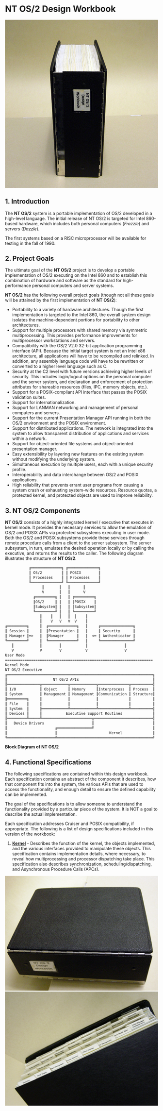 NT OS/2 Design Workbook
====================================

![NMAH-NMAH2005-09001](NMAH-NMAH2005-09001.jpg)

1\. Introduction
---------------

The **NT OS/2** system is a portable implementation of OS/2 developed in a high-level language.  The initial release of NT OS/2 is targeted for Intel 860-based hardware, which includes both personal computers (*Frazzle*) and servers (*Dazzle*).

The first systems based on a RISC microprocessor will be available for testing in the fall of 1990.

2\. Project Goals
----------------

The ultimate goal of the **NT OS/2** project is to develop a portable implementation of OS/2 executing on the Intel 860 and to establish this combination of hardware and software as the standard for high-performance personal computers and server systems.  

**NT OS/2** has the following overall project goals (though not all these goals will be attained by the first implementation of **NT OS/2**):

- Portability to a variety of hardware architectures.  Though the first implementation is targeted to the Intel 860, the overall system design isolates the machine-dependent portions for portability to other architectures.
- Support for multiple processors with shared memory via symmetric multiprocessing.  This provides performance improvements for multiprocessor workstations and servers.
- Compatibility with the OS/2 V2.0 32-bit application programming interface (API).  Because the initial target system is not an Intel x86 architecture, all applications will have to be recompiled and relinked.  In addition, any assembly language code will have to be rewritten or converted to a higher level language such as C.
- Security at the C2 level with future versions achieving higher levels of security.  This includes login/logout options on the personal computer and the server system, and declaration and enforcement of protection attributes for shareable  resources (files, IPC, memory objects, etc.).
- Support for a POSIX-compliant API interface that passes the POSIX validation suites.
- Support for internationalization.
- Support for LANMAN networking and management of personal computers and servers.
- Support for the current Presentation Manager API running in both the OS/2 environment and the POSIX environment.
- Support for distributed applications.  The network is integrated into the system to allow transparent distribution of applications and services within a network.
- Support for object-oriented file systems and object-oriented presentation manager.
- Easy extensibility by layering new features on the existing system without modifying the underlying system.
- Simultaneous execution by multiple users, each with a unique security profile.
- Interoperability and data interchange between OS/2 and POSIX applications.
- High reliability that prevents errant user programs from causing a system crash or exhausting system-wide resources. Resource quotas, a protected kernel, and protected objects are used to improve reliability.

3\. NT OS/2 Components
---------------------

**NT OS/2** consists of a highly integrated kernel / executive that executes in kernel mode.  It provides the necessary services to allow the emulation of OS/2 and POSIX APIs via protected subsystems executing in user mode.  Both the OS/2 and POSIX subsystems provide these services through remote procedure calls from a client to the server subsystem.  The server subsystem, in turn, emulates the desired operation locally or by calling the executive, and returns the results to the caller.  The following diagram illustrates the structure of **NT OS/2**.

```
           ╔══════════════╗ ╔══════════════╗
           ║ OS/2         ║ ║ POSIX        ║
           ║ Processes    ║ ║ Processes    ║
           ╚══════════════╝ ╚══════════════╝
                 ║       ║   ║      ║       
                 V       ║   ║      V       
             ╔═════════╗ ║   ║ ╔═════════╗  
             ║OS/2     ║ ║   ║ ║POSIX    ║  
             ║Subsystem║ ║   ║ ║Subsystem║  
             ╚═════════╝ ║   ║ ╚═════════╝  
                ║    ║   ║   ║  ║    ║      
                ║    V   V   V  V    ║      
╔═════════╗     ║  ╔═════════════╗   ║     ╔═══════════════╗
║ Session ║     ║  ║Presentation ║   ║     ║ Security      ║
║ Manager ║═>   ║  ║Manager      ║   ║  <═ ║ Authenticator ║ 
╚═════════╝     ║  ╚═════════════╝   ║     ╚═══════════════╝
   ║            ║        ║           ║                 ║               
   V            V        V           V                 V
User Mode
====================================================================
Kernel Mode
NT OS/2 Executive
╔═══════════════════════════════════════════════════════════════════╗
║                     NT OS/2 APIs                                  ║
╠═══════════════╦════════════╦════════════╦══════════════╦══════════╣
║ I/O           ║ Object     ║ Memory     ║Interprocess  ║ Process  ║
║ System        ║ Management ║ Management ║Communication ║ Structure║
╠═════════╗     ║            ║            ║              ║          ║
║ File    ║     ║            ║            ║              ║          ║
║ System  ║     ╠════════════╩════════════╩══════════════╩══════════╣
║ Devices ║     ║           Executive Support Routines              ║
╠═════════╩═════╩═══════════════════════╦═══════════════════════════╣
║   Device Drivers                      ║                           ║
║                      ╔════════════════╝                           ║
║                      ║                        Kernel              ║
╚══════════════════════╩════════════════════════════════════════════╝
```

**Block Diagram of NT OS/2**

4\. Functional Specifications
-----------------------------

The following specifications are contained within this design workbook.  Each specification contains an abstract of the component it describes, how that component fits into the system, the various APIs that are used to access the functionality, and enough detail to ensure the defined capability can be implemented.

The goal of the specifications is to allow someone to understand the functionality provided by a particular piece of the system. It is NOT a goal to describe the actual implementation. 

Each specification addresses Cruiser and POSIX compatibility, if appropriate.  The following is a list of design specifications included in this version of the workbook:

1.	[**Kernel**](01%20-%20NT%20OS2%20Kernel%20Specification.md) - Describes the function of the kernel, the objects implemented, and the various interfaces provided to manipulate these objects. This specification contains implementation details, where necessary, to reveal how multiprocessing and processor dispatching take place. This specification also describes synchronization, scheduling/dispatching, and Asynchronous Procedure Calls (APCs).


![NMAH-NMAH2005-09002](NMAH-NMAH2005-09002.jpg)
![NMAH-NMAH2005-09003](NMAH-NMAH2005-09003.jpg)